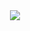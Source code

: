<div align="center">
<img src="https://github.com/yasinhoca/yasinhoca/blob/main/200.gif?raw=true" > 
</div>

